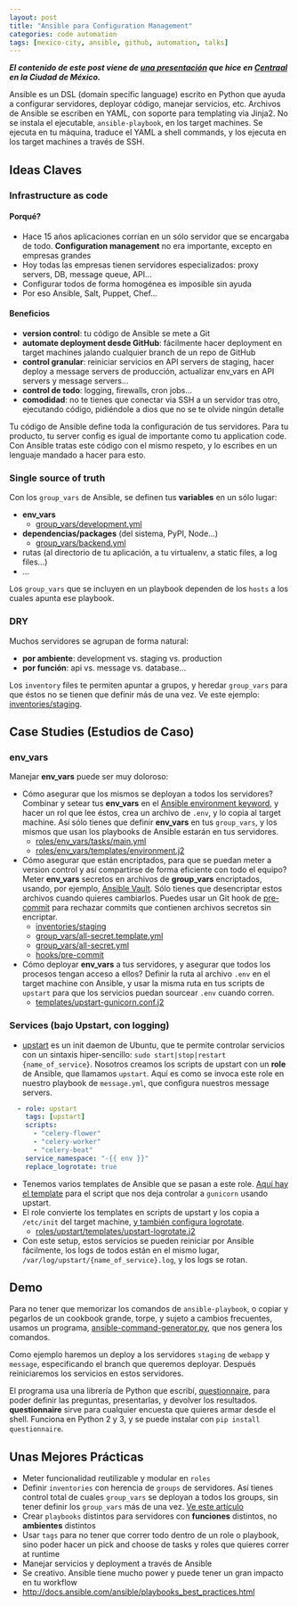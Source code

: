 ```yaml
---
layout: post
title: "Ansible para Configuration Management"
categories: code automation
tags: [mexico-city, ansible, github, automation, talks]
---
```


___El contenido de este post viene de [una presentación](https://github.com/kylebebak/ansible-best-practices) que hice en [Centraal](http://centraal.com/) en la Ciudad de México.___

Ansible es un DSL (domain specific language) escrito en Python que ayuda a configurar servidores, deployar código, manejar servicios, etc. Archivos de Ansible se escriben en YAML, con soporte para templating via Jinja2. No se instala el ejecutable, `ansible-playbook`, en los target machines. Se ejecuta en tu máquina, traduce el YAML a shell commands, y los ejecuta en los target machines a través de SSH.

## Ideas Claves

### Infrastructure as code

#### Porqué?
- Hace 15 años aplicaciones corrían en un sólo servidor que se encargaba de todo. __Configuration management__ no era importante, excepto en empresas grandes
- Hoy todas las empresas tienen servidores especializados: proxy servers, DB, message queue, API...
- Configurar todos de forma homogénea es imposible sin ayuda
- Por eso Ansible, Salt, Puppet, Chef...


#### Beneficios
- __version control__: tu código de Ansible se mete a Git
- __automate deployment desde GitHub__: fácilmente hacer deployment en target machines jalando cualquier branch de un repo de GitHub
- __control granular__: reiniciar servicios en API servers de staging, hacer deploy a message servers de producción, actualizar env_vars en API servers y message servers...
- __control de todo__: logging, firewalls, cron jobs...
- __comodidad__: no te tienes que conectar via SSH a un servidor tras otro, ejecutando código, pidiéndole a dios que no se te olvide ningún detalle

Tu código de Ansible define toda la configuración de tus servidores. Para tu producto, tu server config es igual de importante como tu application code. Con Ansible tratas este código con el mismo respeto, y lo escribes en un lenguaje mandado a hacer para esto.


### Single source of truth

Con los `group_vars` de Ansible, se definen tus __variables__ en un sólo lugar:

- __env_vars__
  - [group_vars/development.yml](https://github.com/kylebebak/ansible-best-practices/blob/master/resources/development.yml)
- __dependencias/packages__ (del sistema, PyPI, Node...)
  - [group_vars/backend.yml](https://github.com/kylebebak/ansible-best-practices/blob/master/resources/backend.yml)
- rutas (al directorio de tu aplicación, a tu virtualenv, a static files, a log files...)
- ...

Los `group_vars` que se incluyen en un playbook dependen de los `hosts` a los cuales apunta ese playbook.


### DRY

Muchos servidores se agrupan de forma natural:

- __por ambiente__: development vs. staging vs. production
- __por función__: api vs. message vs. database...

Los `inventory` files te permiten apuntar a grupos, y heredar `group_vars` para que éstos no se tienen que definir más de una vez. Ve este ejemplo: [inventories/staging](https://github.com/kylebebak/ansible-best-practices/blob/master/resources/staging).




## Case Studies (Estudios de Caso)

### env_vars

Manejar __env_vars__ puede ser muy doloroso:

- Cómo asegurar que los mismos se deployan a todos los servidores? Combinar y setear tus __env_vars__ en el [Ansible environment keyword](http://docs.ansible.com/ansible/playbooks_environment.html), y hacer un rol que lee éstos, crea un archivo de `.env`, y lo copia al target machine. Así sólo tienes que definir __env_vars__ en tus `group_vars`, y los mismos que usan los playbooks de Ansible estarán en tus servidores.
  - [roles/env_vars/tasks/main.yml](https://github.com/kylebebak/ansible-best-practices/blob/master/resources/main.yml)
  - [roles/env_vars/templates/environment.j2](https://github.com/kylebebak/ansible-best-practices/blob/master/resources/environment.j2)
- Cómo asegurar que están encriptados, para que se puedan meter a version control y así compartirse de forma eficiente con todo el equipo? Meter __env_vars__ secretos en archivos de __group_vars__ encriptados, usando, por ejemplo, [Ansible Vault](http://docs.ansible.com/ansible/playbooks_vault.html). Sólo tienes que desencriptar estos archivos cuando quieres cambiarlos. Puedes usar un Git hook de [pre-commit](https://git-scm.com/book/en/v2/Customizing-Git-Git-Hooks) para rechazar commits que contienen archivos secretos sin encriptar.
  - [inventories/staging](https://github.com/kylebebak/ansible-best-practices/blob/master/resources/staging)
  - [group_vars/all-secret.template.yml](https://github.com/kylebebak/ansible-best-practices/blob/master/resources/all-secret.template.yml)
  - [group_vars/all-secret.yml](https://github.com/kylebebak/ansible-best-practices/blob/master/resources/all-secret.yml)
  - [hooks/pre-commit](https://github.com/kylebebak/ansible-best-practices/blob/master/resources/pre-commit)
- Cómo deployar __env_vars__ a tus servidores, y asegurar que todos los procesos tengan acceso a ellos? Definir la ruta al archivo `.env` en el target machine con Ansible, y usar la misma ruta en tus scripts de `upstart` para que los servicios puedan sourcear `.env` cuando corren.
  - [templates/upstart-gunicorn.conf.j2](https://github.com/kylebebak/ansible-best-practices/blob/master/resources/upstart-gunicorn.conf.j2)


### Services (bajo Upstart, con logging)

- [upstart](http://upstart.ubuntu.com/) es un init daemon de Ubuntu, que te permite controlar servicios con un sintaxis hiper-sencillo: `sudo start|stop|restart {name_of_service}`. Nosotros creamos los scripts de upstart con un __role__ de Ansible, que llamamos `upstart`. Aquí es como se invoca este role en nuestro playbook de `message.yml`, que configura nuestros message servers.

~~~yaml
  - role: upstart
    tags: [upstart]
    scripts:
      - "celery-flower"
      - "celery-worker"
      - "celery-beat"
    service_namespace: "-{{ env }}"
    replace_logrotate: true
~~~

- Tenemos varios templates de Ansible que se pasan a este role. [Aquí hay el template](https://github.com/kylebebak/ansible-best-practices/blob/master/resources/upstart-gunicorn.conf.j2) para el script que nos deja controlar a `gunicorn` usando upstart.
- El role convierte los templates en scripts de upstart y los copia a `/etc/init` del target machine, [y también configura logrotate](http://www.linuxcommand.org/man_pages/logrotate8.html).
  - [roles/upstart/templates/upstart-logrotate.j2](https://github.com/kylebebak/ansible-best-practices/blob/master/resources/upstart-logrotate.j2)
- Con este setup, estos servicios se pueden reiniciar por Ansible fácilmente, los logs de todos están en el mismo lugar, `/var/log/upstart/{name_of_service}.log`, y los logs se rotan.


## Demo

Para no tener que memorizar los comandos de `ansible-playbook`, o copiar y pegarlos de un cookbook grande, torpe, y sujeto a cambios frecuentes, usamos un programa, [ansible-command-generator.py](https://github.com/kylebebak/ansible-best-practices/blob/master/resources/ansible-command-generator.py), que nos genera los comandos.

Como ejemplo haremos un deploy a los servidores `staging` de `webapp` y `message`, especificando el branch que queremos deployar. Después reiniciaremos los servicios en estos servidores.

El programa usa una librería de Python que escribí, [questionnaire](https://github.com/kylebebak/questionnaire), para poder definir las preguntas, presentarlas, y devolver los resultados. __questionnaire__ sirve para cualquier encuesta que quieres armar desde el shell. Funciona en Python 2 y 3, y se puede instalar con `pip install questionnaire`.


## Unas Mejores Prácticas

- Meter funcionalidad reutilizable y modular en `roles`
- Definir `inventories` con herencia de `groups` de servidores. Así tienes control total de cuales `group_vars` se deployan a todos los groups, sin tener definir los `group_vars` más de una vez. [Ve este artículo](http://rosstuck.com/multistage-environments-with-ansible/)
- Crear `playbooks` distintos para servidores con __funciones__ distintos, no __ambientes__ distintos
- Usar `tags` para no tener que correr todo dentro de un role o playbook, sino poder hacer un pick and choose de tasks y roles que quieres correr at runtime
- Manejar servicios y deployment a través de Ansible
- Se creativo. Ansible tiene mucho power y puede tener un gran impacto en tu workflow
- <http://docs.ansible.com/ansible/playbooks_best_practices.html>
